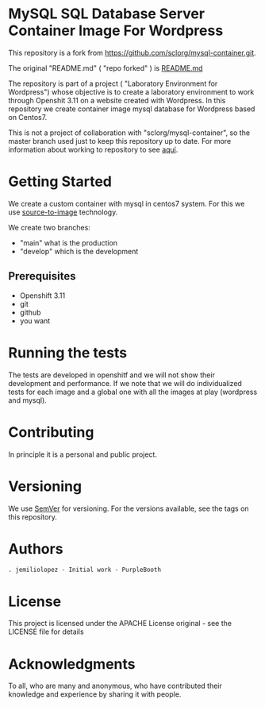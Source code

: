 MySQL SQL Database Server Container Image For Wordpress
======================================

This repository is a fork from https://github.com/sclorg/mysql-container.git.

The original "README.md" ( "repo forked" ) is [README.md](.github/README_ORIGINAL.md)

The repository is part of a project ( "Laboratory Environment for Wordpress")  whose objective  is to create a laboratory environment to work through Openshit 3.11 on a website created with Wordpress. In this repository we create container image mysql database for Wordpress based on Centos7.

This is not a project of collaboration with "sclorg/mysql-container", so the master branch used just to keep this repository up to date. For more information about working to repository to see [aquí](.github/WORKFLOW.md). 

# Getting Started 

We create a custom container with mysql in centos7 system. For this we use [source-to-image](https://github.com/openshift/source-to-image) technology.

We create two branches:
- "main" what is the production
- "develop" which is the development

## Prerequisites
   - Openshift 3.11
   - git
   - github
   - you want
   
# Running the tests
 
 The tests are developed in openshitf and we will not show their development and performance. If we note that we will do individualized tests for each image and a global one with all the images at play (wordpress and mysql).
 
# Contributing

In principle it is a personal and public project.

# Versioning

We use [SemVer](https://semver.org/) for versioning. For the versions available, see the tags on this repository.

# Authors

    . jemiliolopez - Initial work - PurpleBooth


# License

This project is licensed under the APACHE License original - see the LICENSE file for details

# Acknowledgments
 To all, who are many and anonymous, who have contributed their knowledge and experience by sharing it with people.

 
 
 
   
   

